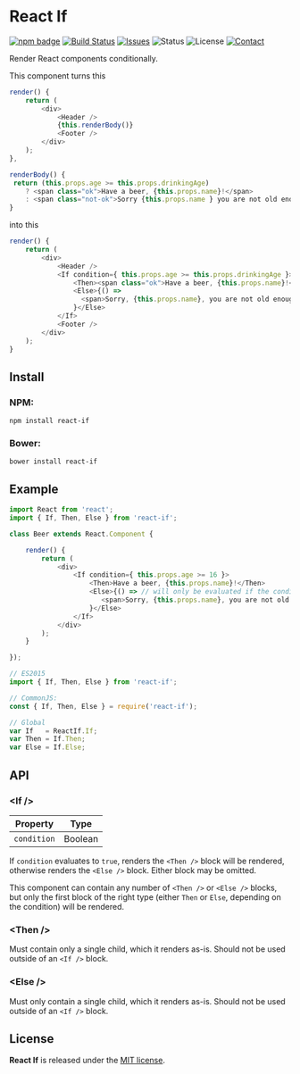 
# React If

[![npm badge](http://img.shields.io/npm/v/react-if.svg)](https://www.npmjs.com/package/react-if)
[![Build Status](https://travis-ci.org/romac/react-if.svg?branch=master&style=flat)](https://travis-ci.org/romac/react-if)
[![Issues](http://img.shields.io/github/issues/romac/react-if.svg?style=flat)](https://github.com/romac/react-if/issues)
![Status](https://img.shields.io/badge/status-inactive-lightgray.svg?style=flat)
![License](https://img.shields.io/badge/license-mit-brightgreen.svg?style=flat)
[![Contact](https://img.shields.io/badge/contact-@__romac-blue.svg?style=flat)](https://twitter.com/_romac)

Render React components conditionally.

This component turns this

```javascript
render() {
    return (
        <div>
            <Header />
            {this.renderBody()}
            <Footer />
        </div>
    );
},

renderBody() {
 return (this.props.age >= this.props.drinkingAge)
    ? <span class="ok">Have a beer, {this.props.name}!</span>
    : <span class="not-ok">Sorry {this.props.name } you are not old enough.</span>;
}
```

into this

```javascript
render() {
    return (
        <div>
            <Header />
            <If condition={ this.props.age >= this.props.drinkingAge }>
                <Then><span class="ok">Have a beer, {this.props.name}!</span></Then>
                <Else>{() =>
                  <span>Sorry, {this.props.name}, you are not old enough.</span>
                }</Else>
            </If>
            <Footer />
        </div>
    );
}
```

## Install

### NPM:

    npm install react-if

### Bower:

    bower install react-if


## Example

```javascript
import React from 'react';
import { If, Then, Else } from 'react-if';

class Beer extends React.Component {

    render() {
        return (
            <div>
                <If condition={ this.props.age >= 16 }>
                    <Then>Have a beer, {this.props.name}!</Then>
                    <Else>{() => // will only be evaluated if the condition fails.
                       <span>Sorry, {this.props.name}, you are not old enough.</span>
                    }</Else>
                </If>
            </div>
        );
    }

});
```

```javascript
// ES2015
import { If, Then, Else } from 'react-if';

// CommonJS:
const { If, Then, Else } = require('react-if');

// Global
var If   = ReactIf.If;
var Then = If.Then;
var Else = If.Else;
```

## API

### &lt;If /&gt;

| Property        | Type  |
| ------------- | ------- |
| `condition`   | Boolean |

If `condition` evaluates to `true`, renders the `<Then />` block will be rendered, otherwise renders the `<Else />` block. Either block may be omitted.

This component can contain any number of `<Then />` or `<Else />` blocks, but only the first block of the right type (either `Then` or `Else`, depending on the condition) will be rendered.

### &lt;Then /&gt;
Must contain only a single child, which it renders as-is. Should not be used outside of an `<If />` block.

### &lt;Else /&gt;
Must only contain a single child, which it renders as-is. Should not be used outside of an `<If />` block.

## License

**React If** is released under the [MIT license](http://romac.mit-license.org).


